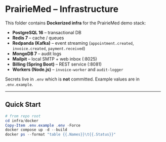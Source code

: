 # PrairieMed – Infrastructure

This folder contains **Dockerized infra** for the PrairieMed demo stack:

- **PostgreSQL 16** – transactional DB  
- **Redis 7** – cache / queues  
- **Redpanda (Kafka)** – event streaming (`appointment.created`, `invoice.created`, `payment.received`)  
- **MongoDB 7** – audit logs  
- **Mailpit** – local SMTP + web inbox (:8025)  
- **Billing (Spring Boot)** – REST service (:8081)  
- **Workers (Node.js)** – `invoice-worker` and `audit-logger`

Secrets live in `.env` which is **not** committed. Example values are in `.env.example`.

---

## Quick Start

```powershell
# from repo root
cd infra/docker
Copy-Item .env.example .env -Force
docker compose up -d --build
docker ps --format "table {{.Names}}\t{{.Status}}"
